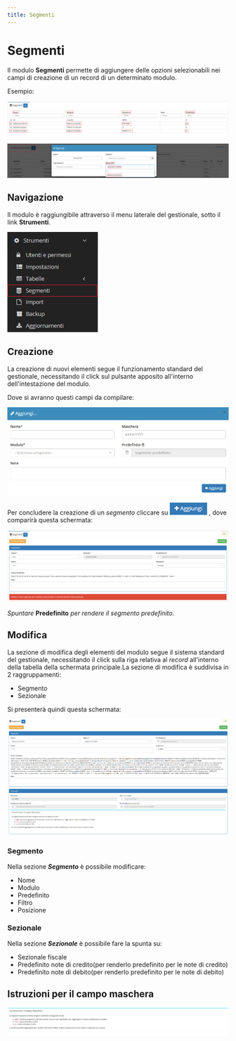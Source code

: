 ```yaml
---
title: Segmenti
---
```


# Segmenti

Il modulo **Segmenti** permette di aggiungere delle opzioni selezionabili nei campi di creazione di un record di un determinato modulo.

Esempio:

![Screenshot segmenti](../../../.gitbook/assets/esempiosegmenti%20%281%29.PNG)

![Screenshot segmenti in fatture di vendita](../../../.gitbook/assets/esempio1segmenti.PNG)

## Navigazione

Il modulo è raggiungibile attraverso il menu laterale del gestionale, sotto il link **Strumenti**.

![Screenshot navigazione segmenti](../../../.gitbook/assets/navigazionesegmenti.PNG)

## Creazione

La creazione di nuovi elementi segue il funzionamento standard del gestionale, necessitando il click sul pulsante apposito all'interno dell'intestazione del modulo.

Dove si avranno questi campi da compilare:

![Screenshot creazione segmenti ](../../../.gitbook/assets/aggiungeresegmenti.PNG)

Per concludere la creazione di un _segmento_ cliccare su ![](../../../.gitbook/assets/+aggiungi.PNG) , dove comparirà questa schermata:

![Screenshot creazione segmento](../../../.gitbook/assets/creazionesegmento.PNG)

_Spuntare_ **Predefinito** _per rendere il segmento predefinito._

## Modifica

La sezione di modifica degli elementi del modulo segue il sistema standard del gestionale, necessitando il click sulla riga relativa al _record_ all'interno della tabella della schermata principale.La sezione di modifica è suddivisa in 2 raggruppamenti:

* Segmento
* Sezionale

Si presenterà quindi questa schermata:

![Screenshot modifica segmento](../../../.gitbook/assets/modificasegmenti.PNG)

### Segmento

Nella sezione _**Segmento**_ è possibile modificare:

* Nome
* Modulo
* Predefinito
* Filtro
* Posizione

### Sezionale

Nella sezione _**Sezionale**_ è possibile fare la spunta su:

* Sezionale fiscale
* Predefinito note di credito\(per renderlo predefinito per le      note di credito\)
* Predefinito note di debito\(per renderlo predefinito per le       note di debito\)

## Istruzioni per il campo maschera

![Screenshot istruzioni per il campo maschera](../../../.gitbook/assets/istruzionimaschera.PNG)


